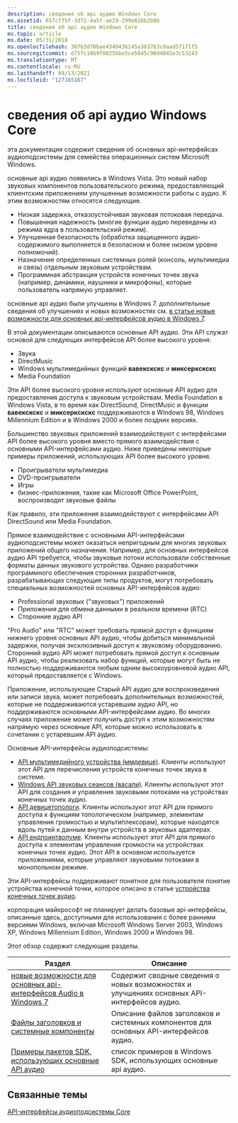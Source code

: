 ```yaml
---
description: сведения об api аудио Windows Core
ms.assetid: 657cf75f-3d72-4a5f-ae29-299e826b2b86
title: сведения об api аудио Windows Core
ms.topic: article
ms.date: 05/31/2018
ms.openlocfilehash: 30763d70bae4340436145a303763c0aad57171f5
ms.sourcegitcommit: d75fc10b9f0825bbe5ce5045c90d4045e3c53243
ms.translationtype: MT
ms.contentlocale: ru-RU
ms.lasthandoff: 09/13/2021
ms.locfileid: "127165167"
---
```

# <a name="about-the-windows-core-audio-apis"></a>сведения об api аудио Windows Core

эта документация содержит сведения об основных api-интерфейсах аудиоподсистемы для семейства операционных систем Microsoft Windows.

основные api аудио появились в Windows Vista. Это новый набор звуковых компонентов пользовательского режима, предоставляющий клиентским приложениям улучшенные возможности работы с аудио. К этим возможностям относятся следующие.

-   Низкая задержка, отказоустойчивая звуковая потоковая передача.
-   Повышенная надежность (многие функции аудио переведены из режима ядра в пользовательский режим).
-   Улучшенная безопасность (обработка защищенного аудио-содержимого выполняется в безопасном и более низком уровне полномочий).
-   Назначение определенных системных ролей (консоль, мультимедиа и связь) отдельным звуковым устройствам.
-   Программная абстракция устройств конечных точек звука (например, динамики, наушники и микрофоны), которые пользователь напрямую управляет.

основные api аудио были улучшены в Windows 7. дополнительные сведения об улучшениях и новых возможностях см. [в статье новые возможности для основных api-интерфейсов аудио в Windows 7](what-s-new-for-core-audio-apis-in-windows-7.md).

В этой документации описываются основные API аудио. Эти API служат основой для следующих интерфейсов API более высокого уровня:

-   Звука
-   DirectMusic
-   Windows мультимедийных функций **вавекскскс** и **миксеркскскс**
-   Media Foundation

Эти API более высокого уровня используют основные API аудио для предоставления доступа к звуковым устройствам. Media Foundation в Windows Vista, в то время как DirectSound, DirectMusic и функции **вавекскскс** и **миксеркскскс** поддерживаются в Windows 98, Windows Millennium Edition и в Windows 2000 и более поздних версиях.

Большинство звуковых приложений взаимодействуют с интерфейсами API более высокого уровня вместо прямого взаимодействия с основными API-интерфейсами аудио. Ниже приведены некоторые примеры приложений, использующих API более высокого уровня.

-   Проигрыватели мультимедиа
-   DVD-проигрыватели
-   Игры
-   бизнес-приложения, такие как Microsoft Office PowerPoint, воспроизводят звуковые файлы

Как правило, эти приложения взаимодействуют с интерфейсами API DirectSound или Media Foundation.

Прямое взаимодействие с основными API-интерфейсами аудиоподсистемы может оказаться непригодным для многих звуковых приложений общего назначения. Например, для основных интерфейсов аудио API требуется, чтобы звуковые потоки использовали собственные форматы данных звукового устройства. Однако разработчики программного обеспечения сторонних разработчиков, разрабатывающих следующие типы продуктов, могут потребовать специальных возможностей основных API-интерфейсов аудио:

-   Professional звуковых ("звуковых") приложений
-   Приложения для обмена данными в реальном времени (RTC)
-   Сторонние аудио API

"Pro Audio" или "RTC" может требовать прямой доступ к функциям нижнего уровня основных API аудио, чтобы добиться минимальной задержки, получая эксклюзивный доступ к звуковому оборудованию. Сторонний аудио API может потребовать прямой доступ к основным API аудио, чтобы реализовать набор функций, которые могут быть не полностью поддерживаются любым одним высокоуровневой аудио API, который предоставляется с Windows.

Приложение, использующее Старый API аудио для воспроизведения или записи звука, может потребовать дополнительных возможностей, которые не поддерживаются устаревшим аудио API, но поддерживаются основными API-интерфейсами аудио. Во многих случаях приложение может получить доступ к этим возможностям напрямую через основные API, которые можно использовать в сочетании с устаревшим API аудио.

Основные API-интерфейсы аудиоподсистемы:

-   [API мультимедийного устройства (ммдевице)](mmdevice-api.md). Клиенты используют этот API для перечисления устройств конечных точек звука в системе.
-   [Windows API звуковых сеансов (васапи)](wasapi.md). Клиенты используют этот API для создания и управления звуковыми потоками на устройствах конечных точек аудио.
-   [API девицетопологи](devicetopology-api.md). Клиенты используют этот API для прямого доступа к функциям топологическом (например, элементам управления громкостью и мультиплексорам), которые находятся вдоль путей к данным внутри устройств в звуковых адаптерах.
-   [API ендпоинтволуме](endpointvolume-api.md). Клиенты используют этот API для прямого доступа к элементам управления громкости на устройствах конечных точек аудио. Этот API в основном используется приложениями, которые управляют звуковыми потоками в монопольном режиме.

Эти API-интерфейсы поддерживают понятное для пользователя понятие устройства конечной точки, которое описано в статье [устройства конечных точек аудио](audio-endpoint-devices.md).

корпорация майкрософт не планирует делать базовые api-интерфейсы, описанные здесь, доступными для использования с более ранними версиями Windows, включая Microsoft Windows Server 2003, Windows XP, Windows Millennium Edition, Windows 2000 и Windows 98.

Этот обзор содержит следующие разделы.



| **Раздел**                                                                                      | **Описание**                                                                           |
|------------------------------------------------------------------------------------------------|-------------------------------------------------------------------------------------------|
| [новые возможности для основных api-интерфейсов Audio в Windows 7](what-s-new-for-core-audio-apis-in-windows-7.md) | Содержит сводные сведения о новых возможностях и улучшениях основных API-интерфейсов аудио.                   |
| [Файлы заголовков и системные компоненты](header-files-and-system-components.md)                   | Описание файлов заголовков и системных компонентов для основных API-интерфейсов аудио.                 |
| [Примеры пакетов SDK, использующих основные API аудио](sdk-samples-that-use-the-core-audio-apis.md)       | список примеров в Windows SDK, использующих основные api аудио.                        |




 

## <a name="related-topics"></a>Связанные темы

<dl> <dt>

[API-интерфейсы аудиоподсистемы Core](core-audio-apis-in-windows-vista.md)
</dt> </dl>

 

 




